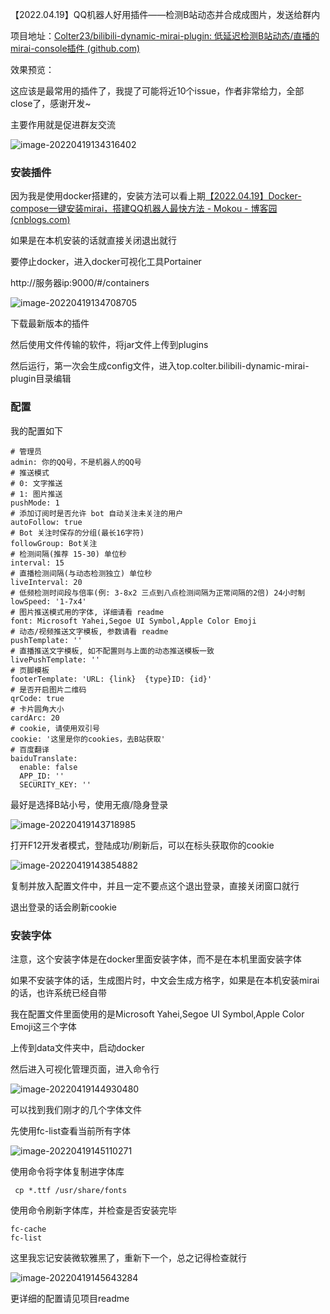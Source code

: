 【2022.04.19】QQ机器人好用插件——检测B站动态并合成成图片，发送给群内

项目地址：[Colter23/bilibili-dynamic-mirai-plugin: 低延迟检测B站动态/直播的mirai-console插件 (github.com)](https://github.com/Colter23/bilibili-dynamic-mirai-plugin)

效果预览：

这应该是最常用的插件了，我提了可能将近10个issue，作者非常给力，全部close了，感谢开发~

主要作用就是促进群友交流

![image-20220419134316402](https://i0.hdslb.com/bfs/album/ea85a119b114febcd8a050338ed797e8fc45eefd.png)

### 安装插件

因为我是使用docker搭建的，安装方法可以看上期[【2022.04.19】Docker-compose一键安装mirai，搭建QQ机器人最快方法 - Mokou - 博客园 (cnblogs.com)](https://www.cnblogs.com/mokou/p/16164839.html)

如果是在本机安装的话就直接关闭退出就行

要停止docker，进入docker可视化工具Portainer

http://服务器ip:9000/#/containers

![image-20220419134708705](https://i0.hdslb.com/bfs/album/e33f70ee5116c84dc2dbd16b13328b1badb2b88c.png)

下载最新版本的插件

然后使用文件传输的软件，将jar文件上传到plugins

然后运行，第一次会生成config文件，进入top.colter.bilibili-dynamic-mirai-plugin目录编辑

### 配置

我的配置如下

```
# 管理员
admin: 你的QQ号，不是机器人的QQ号
# 推送模式
# 0: 文字推送
# 1: 图片推送
pushMode: 1
# 添加订阅时是否允许 bot 自动关注未关注的用户
autoFollow: true
# Bot 关注时保存的分组(最长16字符)
followGroup: Bot关注
# 检测间隔(推荐 15-30) 单位秒
interval: 15
# 直播检测间隔(与动态检测独立) 单位秒
liveInterval: 20
# 低频检测时间段与倍率(例: 3-8x2 三点到八点检测间隔为正常间隔的2倍) 24小时制
lowSpeed: '1-7x4'
# 图片推送模式用的字体, 详细请看 readme
font: Microsoft Yahei,Segoe UI Symbol,Apple Color Emoji
# 动态/视频推送文字模板, 参数请看 readme
pushTemplate: ''
# 直播推送文字模板, 如不配置则与上面的动态推送模板一致
livePushTemplate: ''
# 页脚模板
footerTemplate: 'URL: {link}  {type}ID: {id}'
# 是否开启图片二维码
qrCode: true
# 卡片圆角大小
cardArc: 20
# cookie, 请使用双引号
cookie: '这里是你的cookies，去B站获取'
# 百度翻译
baiduTranslate: 
  enable: false
  APP_ID: ''
  SECURITY_KEY: ''
```

最好是选择B站小号，使用无痕/隐身登录

![image-20220419143718985](https://i0.hdslb.com/bfs/album/49033efa53e124e6fc80ecec88f6ab8575d3eec0.png)

打开F12开发者模式，登陆成功/刷新后，可以在标头获取你的cookie

![image-20220419143854882](https://i0.hdslb.com/bfs/album/754605de0362674b5dd62000d3dabbb23e354ba3.png)

复制并放入配置文件中，并且一定不要点这个退出登录，直接关闭窗口就行

退出登录的话会刷新cookie

### 安装字体

注意，这个安装字体是在docker里面安装字体，而不是在本机里面安装字体

如果不安装字体的话，生成图片时，中文会生成方格字，如果是在本机安装mirai的话，也许系统已经自带

我在配置文件里面使用的是Microsoft Yahei,Segoe UI Symbol,Apple Color Emoji这三个字体

上传到data文件夹中，启动docker

然后进入可视化管理页面，进入命令行

![image-20220419144930480](https://i0.hdslb.com/bfs/album/6ada1bd1f0203d36a5e5ccca4d2f0fec8c64d1f2.png)

可以找到我们刚才的几个字体文件

先使用fc-list查看当前所有字体

![image-20220419145110271](https://i0.hdslb.com/bfs/album/4ee6dab0c6378eb425667d1d5ff7d8dbac8e5312.png)

使用命令将字体复制进字体库

```shell
 cp *.ttf /usr/share/fonts
```

使用命令刷新字体库，并检查是否安装完毕

```
fc-cache
fc-list
```

这里我忘记安装微软雅黑了，重新下一个，总之记得检查就行

![image-20220419145643284](https://i0.hdslb.com/bfs/album/284a5f4055c7b18ecfd2c423d444f1b927e3f701.png)

更详细的配置请见项目readme